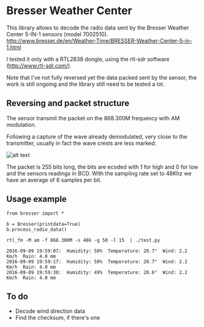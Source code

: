 # Bresser Weather Center

This library allows to decode the radio data sent by the Bresser Weather Center 5-IN-1 sensors (model 7002510).
http://www.bresser.de/en/Weather-Time/BRESSER-Weather-Center-5-in-1.html

I tested it only with a RTL2838 dongle, using the rtl-sdr software (http://www.rtl-sdr.com/).

Note that I've not fully reversed yet the data packed sent by the sensor, the work is still ongoing and the library still need to be tested a lot.

## Reversing and packet structure
The sensor transmit the packet on the 868.300M frequency with AM modulation.

Following a capture of the wave already demodulated, very close to the transmitter, usually in fact the wave crests are less marked:

![alt text](https://s17.postimg.io/p256yi02n/radio_signal.png "Radio wave")

The packet is 255 bits long, the bits are ecoded with 1 for high and 0 for low and the sensors readings in BCD.
With the sampling rate set to 48Khz we have an average of 6 samples per bit.

## Usage example
```
from bresser import *

b = Bresser(printdata=True)
b.process_radio_data()
```

```
rtl_fm -M am -f 868.300M -s 48k -g 50 -l 15  | ./test.py

2016-09-09 19:59:07:  Humidity: 50%  Temperature: 20.7°  Wind: 2.2 Km/h  Rain: 4.0 mm
2016-09-09 19:59:17:  Humidity: 50%  Temperature: 20.7°  Wind: 2.2 Km/h  Rain: 4.0 mm
2016-09-09 19:59:30:  Humidity: 49%  Temperature: 20.6°  Wind: 2.2 Km/h  Rain: 4.0 mm
```

## To do
* Decode wind direction data
* Find the checksum, if there's one
